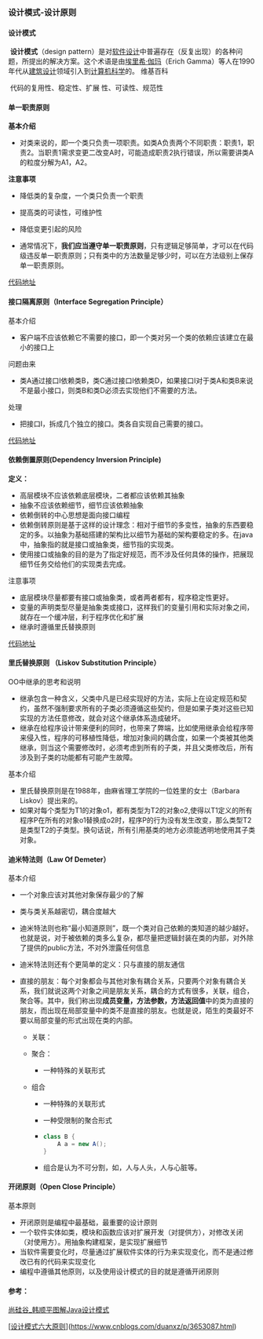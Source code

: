 ### 设计模式-设计原则

#### 设计模式

​			**设计模式**（design pattern）是对[软件设计](https://zh.wikipedia.org/wiki/軟件設計)中普遍存在（反复出现）的各种问题，所提出的解决方案。这个术语是由[埃里希·伽玛](https://zh.wikipedia.org/wiki/埃里希·伽瑪)（Erich Gamma）等人在1990年代从[建筑设计](https://zh.wikipedia.org/wiki/建筑设计)领域引入到[计算机科学](https://zh.wikipedia.org/wiki/計算機科學)的。 维基百科

​		代码的复用性、稳定性、扩展 性、可读性、规范性 

#### 单一职责原则

**基本介绍**

- 对类来说的，即一个类只负责一项职责。如类A负责两个不同职责：职责1，职责2。当职责1需求变更二改变A时，可能造成职责2执行错误，所以需要讲类A的粒度分解为A1，A2。 

**注意事项**                                                                                                                                                                                                                                                                                                                                                                                                                                                                                                                                                                                                                                                                                                                                                                                                                                                                                                                                                                                                                                                                                                                                                                                                                                                                                                                                                                                                                                                                                                                                                                                                                                                                                                                                                                                                                                                                                                                                                                                                                                                                                                                                                                                                                                                                                                                                                                                                                                                                                                                                                                                                                                                                                                                                                                                                                                                                                                                                                                                                                                                                                                                                                                                                                                                                                                                                                                                                                                                                                                                                                                                                                                                                                                                                 

- 降低类的复杂度，一个类只负责一个职责

- 提高类的可读性，可维护性

- 降低变更引起的风险

- 通常情况下，**我们应当遵守单一职责原则**，只有逻辑足够简单，才可以在代码级违反单一职责原则；只有类中的方法数量足够少时，可以在方法级别上保存单一职责原则。

[代码地址](https://github.com/zequs/learn/tree/master/java-se/se-demo/src/main/java/com/zequs/demo/se/designpattern/principle/singleresponsibilityprinciple)

#### 接口隔离原则（Interface Segregation Principle）

基本介绍

- 客户端不应该依赖它不需要的接口，即一个类对另一个类的依赖应该建立在最小的接口上

问题由来

- 类A通过接口I依赖类B，类C通过接口I依赖类D，如果接口I对于类A和类B来说不是最小接口，则类B和类D必须去实现他们不需要的方法。

处理

- 把接口I，拆成几个独立的接口。类各自实现自己需要的接口。

[代码地址](https://github.com/zequs/learn/tree/master/java-se/se-demo/src/main/java/com/zequs/demo/se/designpattern/principle/segregation)

#### 依赖倒置原则(Dependency Inversion Principle)

**定义：**

-  高层模块不应该依赖底层模块，二者都应该依赖其抽象
- 抽象不应该依赖细节，细节应该依赖抽象
- 依赖倒转的中心思想是面向接口编程 
- 依赖倒转原则是基于这样的设计理念：相对于细节的多变性，抽象的东西要稳定的多。以抽象为基础搭建的架构比以细节为基础的架构要稳定的多。在java中，抽象指的就是接口或抽象类，细节指的实现类。
- 使用接口或抽象的目的是为了指定好规范，而不涉及任何具体的操作，把展现细节任务交给他们的实现类去完成。

注意事项

- 底层模块尽量都要有接口或抽象类，或者两者都有，程序稳定性更好。
- 变量的声明类型尽量是抽象类或接口，这样我们的变量引用和实际对象之间，就存在一个缓冲层，利于程序优化和扩展
- 继承时遵循里氏替换原则 

[代码地址](https://github.com/zequs/learn/tree/master/java-se/se-demo/src/main/java/com/zequs/demo/se/designpattern/principle/dependencyinversion)

#### 里氏替换原则 （Liskov Substitution Principle）

OO中继承的思考和说明

- 继承包含一种含义，父类中凡是已经实现好的方法，实际上在设定规范和契约，虽然不强制要求所有的子类必须遵循这些契约，但是如果子类对这些已知实现的方法任意修改，就会对这个继承体系造成破坏。
- 继承在给程序设计带来便利的同时，也带来了弊端，比如使用继承会给程序带来侵入性，程序的可移植性降低，增加对象间的耦合度，如果一个类被其他类继承，则当这个需要修改时，必须考虑到所有的子类，并且父类修改后，所有涉及到子类的功能都有可能产生故障。

基本介绍

- 里氏替换原则是在1988年，由麻省理工学院的一位姓里的女士（Barbara Liskov）提出来的。	
- 如果对每个类型为T1的对象o1，都有类型为T2的对象o2,使得以T1定义的所有程序P在所有的对象o1替换成o2时，程序P的行为没有发生改变，那么类型T2是类型T2的子类型。换句话说，所有引用基类的地方必须能透明地使用其子类对象。

#### 迪米特法则（Law Of Demeter）

 基本介绍

- 一个对象应该对其他对象保存最少的了解

- 类与类关系越密切，耦合度越大

- 迪米特法则也称“最小知道原则”，既一个类对自己依赖的类知道的越少越好。也就是说，对于被依赖的类多么复杂，都尽量把逻辑封装在类的内部，对外除了提供的public方法，不对外泄露任何信息

- 迪米特法则还有个更简单的定义：只与直接的朋友通信

- 直接的朋友：每个对象都会与其他对象有耦合关系，只要两个对象有耦合关系，我们就说这两个对象之间是朋友关系，耦合的方式有很多，关联，组合，聚合等。其中，我们称出现**成员变量，方法参数，方法返回值**中的类为直接的朋友，而出现在局部变量中的类不是直接的朋友。也就是说，陌生的类最好不要以局部变量的形式出现在类的内部。

  - 关联：

  - 聚合：

    - 一种特殊的关联形式

  - 组合

    - 一种特殊的关联形式

    - 一种受限制的聚合形式

    - ```java
      class B {
          A a = new A();
      }
      ```

    - 组合是认为不可分割，如，人与人头，人与心脏等。

      

#### 开闭原则（Open Close Principle）

基本原则

- 开闭原则是编程中最基础，最重要的设计原则
- 一个软件实体如类，模块和函数应该对扩展开发（对提供方），对修改关闭（对使用方）。用抽象构建框架，是实现扩展细节
- 当软件需要变化时，尽量通过扩展软件实体的行为来实现变化，而不是通过修改已有的代码来实现变化
- 编程中遵循其他原则，以及使用设计模式的目的就是遵循开闭原则

#### 参考：

[尚硅谷_韩顺平图解Java设计模式](http://www.atguigu.com/download_detail.shtml?v=202#player)

[[设计模式六大原则](https://www.cnblogs.com/duanxz/p/3653087.html)](https://www.cnblogs.com/duanxz/p/3653087.html)